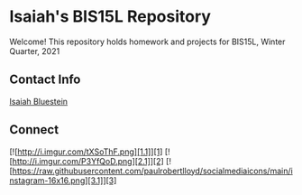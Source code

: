 
# Isaiah's BIS15L Repository 

Welcome! This repository holds homework and projects for BIS15L, Winter Quarter, 2021   

## Contact Info

[Isaiah Bluestein](mailto:imblues@ucdavis.edu)  

## Connect

[![http://i.imgur.com/tXSoThF.png][1.1]][1]
[![http://i.imgur.com/P3YfQoD.png][2.1]][2]
[![https://raw.githubusercontent.com/paulrobertlloyd/socialmediaicons/main/instagram-16x16.png][3.1]][3]

[1.1]: http://i.imgur.com/tXSoThF.png
[1]: https://twitter.com/IsaiahBluestein


[2.1]: http://i.imgur.com/P3YfQoD.png
[2]: https://www.facebook.com/isaiah.bluestein/

[3.1]: https://raw.githubusercontent.com/paulrobertlloyd/socialmediaicons/main/instagram-16x16.png 
[3]: https://www.instagram.com/isaiahbluestein/

